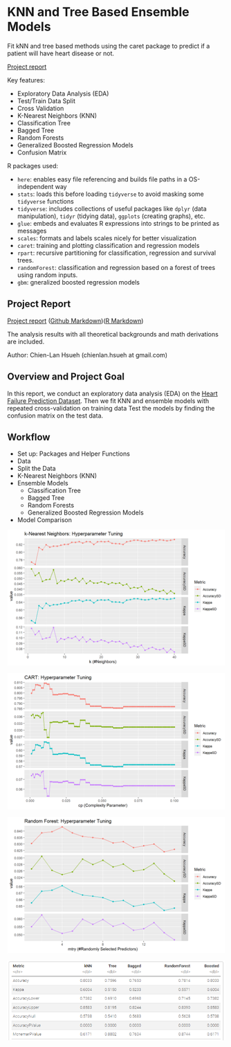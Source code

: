 # KNN and Tree Based Ensemble Models

Fit kNN and tree based methods using the caret package to predict if a patient will have  heart disease or not.

[Project report](https://rpubs.com/clh2021/1119989)

Key features:

- Exploratory Data Analysis (EDA)
- Test/Train Data Split
- Cross Validation
- K-Nearest Neighbors (KNN)
- Classification Tree
- Bagged Tree
- Random Forests
- Generalized Boosted Regression Models
- Confusion Matrix

R packages used:

- `here`: enables easy file referencing and builds file paths in a OS-independent way
- `stats`: loads this before loading `tidyverse` to avoid masking some `tidyverse` functions
- `tidyverse`: includes collections of useful packages like `dplyr` (data manipulation), `tidyr` (tidying data),  `ggplots` (creating graphs), etc.
- `glue`: embeds and evaluates R expressions into strings to be printed as messages
- `scales`: formats and labels scales nicely for better visualization
- `caret`: training and plotting classification and regression models
- `rpart`: recursive partitioning for classification, regression and survival trees. 
- `randomForest`: classification and regression based on a forest of trees using random inputs.
- `gbm`: gneralized boosted regression models

## Project Report

[Project report](https://rpubs.com/clh2021/1119989) ([Github Markdown](./KNN_Ensemble.md))([R Markdown](./KNN_Ensemble.Rmd))

The analysis results with all theoretical backgrounds and math derivations are included.

Author: Chien-Lan Hsueh (chienlan.hsueh at gmail.com)

## Overview and Project Goal

In this report, we conduct an exploratory data analysis (EDA) on the [Heart Failure Prediction Dataset](https://www.kaggle.com/datasets/fedesoriano/heart-failure-prediction). Then we fit KNN and ensemble models with repeated cross-validation on training data Test the models by finding the confusion matrix on the test data.

## Workflow

- Set up: Packages and Helper Functions
- Data
- Split the Data
- K-Nearest Neighbors (KNN)
- Ensemble Models
  - Classification Tree
  - Bagged Tree
  - Random Forests
  - Generalized Boosted Regression Models
- Model Comparison  

![](./images/image1.png)

![](./images/image2.png)

![](./images/image3.png)

![](./images/image4.png)